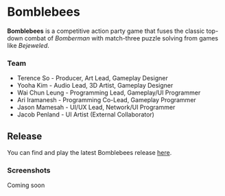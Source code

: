 # Bomblebees
**Bomblebees** is a competitive action party game that fuses the classic top-down combat of *Bomberman* with match-three puzzle solving from games like *Bejeweled*.

### Team
- Terence So - Producer, Art Lead, Gameplay Designer
- Yooha Kim - Audio Lead, 3D Artist, Gameplay Designer
- Wai Chun Leung - Programming Lead, Gameplay/UI Programmer
- Ari Iramanesh - Programming Co-Lead, Gameplay Programmer
- Jason Mamesah - UI/UX Lead, Network/UI Programmer
- Jacob Penland - UI Artist (External Collaborator)
 
## Release
You can find and play the latest Bomblebees release [here](https://github.com/aith/bomblebees/releases).

### Screenshots

Coming soon
